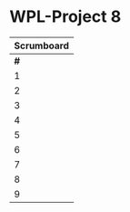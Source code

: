 # WPL-Project 8

| Scrumboard |
| ---------- |
| **#**      | **User Story** | **Story Points** |
| 1          | [Extend user profile detail with usage](#bookmark) | 3 |
| 2          | [@mentions in comments](#bookmark1) | 6 |
| 3          | [Visibility control of photos](#bookmark2) | 4 |
| 4          | [Activity feed](#bookmark3) | 4 |
| 5          | [Deleting comments, photos, and users](#bookmark4) | 4 |
| 6          | [Photo "like" votes](#bookmark5) | 4 |
| 7          | [Favorite lists of photos for users](#bookmark6) | 6 |
| 8          | [Sidebar list marks users with new activity](#bookmark7) | 3 |
| 9          | [Tagging photos](#bookmark8) | 10 |
